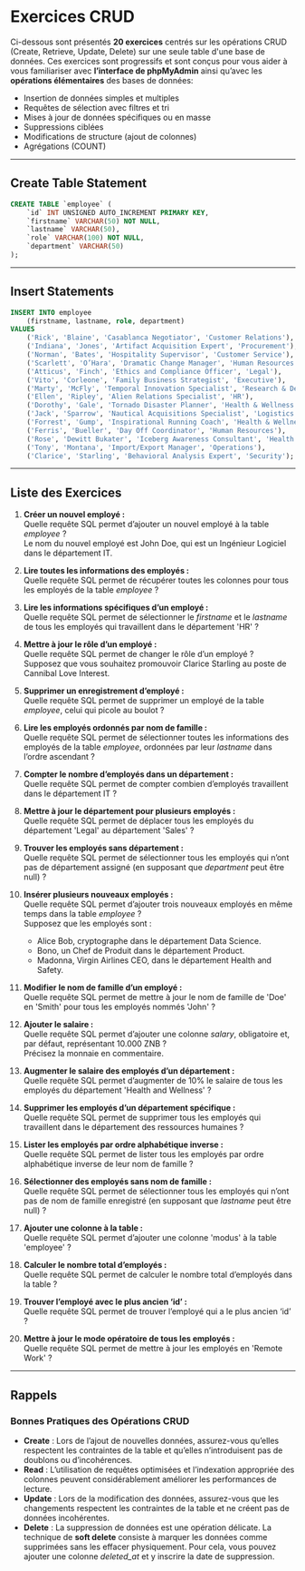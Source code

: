 # **Exercices CRUD**


Ci-dessous sont présentés **20 exercices** centrés sur les opérations CRUD (Create, Retrieve, Update, Delete) sur une seule table d'une base de données. 
Ces exercices sont progressifs et sont conçus pour vous aider à vous familiariser avec **l’interface de phpMyAdmin** ainsi qu’avec les **opérations élémentaires** des bases de données:

- Insertion de données simples et multiples
- Requêtes de sélection avec filtres et tri
- Mises à jour de données spécifiques ou en masse
- Suppressions ciblées
- Modifications de structure (ajout de colonnes)
- Agrégations (COUNT)

---

## Create Table Statement
```sql
CREATE TABLE `employee` (
    `id` INT UNSIGNED AUTO_INCREMENT PRIMARY KEY,
    `firstname` VARCHAR(50) NOT NULL,
    `lastname` VARCHAR(50),
    `role` VARCHAR(100) NOT NULL,
    `department` VARCHAR(50)
);
```

---

## Insert Statements
```sql
INSERT INTO employee 
    (firstname, lastname, role, department) 
VALUES
    ('Rick', 'Blaine', 'Casablanca Negotiator', 'Customer Relations'),
    ('Indiana', 'Jones', 'Artifact Acquisition Expert', 'Procurement'),
    ('Norman', 'Bates', 'Hospitality Supervisor', 'Customer Service'),
    ('Scarlett', 'O’Hara', 'Dramatic Change Manager', 'Human Resources'),
    ('Atticus', 'Finch', 'Ethics and Compliance Officer', 'Legal'),
    ('Vito', 'Corleone', 'Family Business Strategist', 'Executive'),
    ('Marty', 'McFly', 'Temporal Innovation Specialist', 'Research & Development'),
    ('Ellen', 'Ripley', 'Alien Relations Specialist', 'HR'),
    ('Dorothy', 'Gale', 'Tornado Disaster Planner', 'Health & Wellness'),
    ('Jack', 'Sparrow', 'Nautical Acquisitions Specialist', 'Logistics'),
    ('Forrest', 'Gump', 'Inspirational Running Coach', 'Health & Wellness'),
    ('Ferris', 'Bueller', 'Day Off Coordinator', 'Human Resources'),
    ('Rose', 'Dewitt Bukater', 'Iceberg Awareness Consultant', 'Health & Safety'),
    ('Tony', 'Montana', 'Import/Export Manager', 'Operations'),
    ('Clarice', 'Starling', 'Behavioral Analysis Expert', 'Security');
```

---

## Liste des Exercices

1. **Créer un nouvel employé :**  
   Quelle requête SQL permet d’ajouter un nouvel employé à la table *employee* ?  
   Le nom du nouvel employé est John Doe, qui est un Ingénieur Logiciel dans le département IT.

2. **Lire toutes les informations des employés :**  
   Quelle requête SQL permet de récupérer toutes les colonnes pour tous les employés de la table *employee* ?

3. **Lire les informations spécifiques d’un employé :**  
   Quelle requête SQL permet de sélectionner le *firstname* et le *lastname* de tous les employés qui travaillent dans le département 'HR' ?

4. **Mettre à jour le rôle d’un employé :**  
   Quelle requête SQL permet de changer le rôle d’un employé ?  
   Supposez que vous souhaitez promouvoir Clarice Starling au poste de Cannibal Love Interest.

5. **Supprimer un enregistrement d’employé :**  
   Quelle requête SQL permet de supprimer un employé de la table *employee*, celui qui picole au boulot ?

6. **Lire les employés ordonnés par nom de famille :**  
   Quelle requête SQL permet de sélectionner toutes les informations des employés de la table *employee*, ordonnées par leur *lastname* dans l’ordre ascendant ?

7. **Compter le nombre d’employés dans un département :**  
   Quelle requête SQL permet de compter combien d’employés travaillent dans le département IT ?

8. **Mettre à jour le département pour plusieurs employés :**  
   Quelle requête SQL permet de déplacer tous les employés du département 'Legal' au département 'Sales' ?

9. **Trouver les employés sans département :**  
   Quelle requête SQL permet de sélectionner tous les employés qui n’ont pas de département assigné (en supposant que *department* peut être null) ?

10. **Insérer plusieurs nouveaux employés :**  
    Quelle requête SQL permet d’ajouter trois nouveaux employés en même temps dans la table *employee* ?  
    Supposez que les employés sont :  
    - Alice Bob, cryptographe dans le département Data Science.  
    - Bono, un Chef de Produit dans le département Product.  
    - Madonna, Virgin Airlines CEO, dans le département Health and Safety.

11. **Modifier le nom de famille d’un employé :**  
    Quelle requête SQL permet de mettre à jour le nom de famille de 'Doe' en 'Smith' pour tous les employés nommés 'John' ?

12. **Ajouter le salaire :**  
    Quelle requête SQL permet d’ajouter une colonne *salary*, obligatoire et, par défaut, représentant 10.000 ZNB ?  
    Précisez la monnaie en commentaire.

13. **Augmenter le salaire des employés d’un département :**  
    Quelle requête SQL permet d’augmenter de 10% le salaire de tous les employés du département 'Health and Wellness' ?

14. **Supprimer les employés d’un département spécifique :**  
    Quelle requête SQL permet de supprimer tous les employés qui travaillent dans le département des ressources humaines ?

15. **Lister les employés par ordre alphabétique inverse :**  
    Quelle requête SQL permet de lister tous les employés par ordre alphabétique inverse de leur nom de famille ?

16. **Sélectionner des employés sans nom de famille :**  
    Quelle requête SQL permet de sélectionner tous les employés qui n’ont pas de nom de famille enregistré (en supposant que *lastname* peut être null) ?

17. **Ajouter une colonne à la table :**  
    Quelle requête SQL permet d’ajouter une colonne 'modus' à la table 'employee' ?

18. **Calculer le nombre total d’employés :**  
    Quelle requête SQL permet de calculer le nombre total d’employés dans la table ?

19. **Trouver l’employé avec le plus ancien ‘id’ :**  
    Quelle requête SQL permet de trouver l’employé qui a le plus ancien ‘id’ ?

20. **Mettre à jour le mode opératoire de tous les employés :**  
    Quelle requête SQL permet de mettre à jour les employés en 'Remote Work' ?

---

## Rappels

### Bonnes Pratiques des Opérations CRUD

- **Create** : Lors de l’ajout de nouvelles données, assurez-vous qu’elles respectent les contraintes de la table et qu’elles n’introduisent pas de doublons ou d’incohérences.
- **Read** : L’utilisation de requêtes optimisées et l’indexation appropriée des colonnes peuvent considérablement améliorer les performances de lecture.
- **Update** : Lors de la modification des données, assurez-vous que les changements respectent les contraintes de la table et ne créent pas de données incohérentes.
- **Delete** : La suppression de données est une opération délicate. La technique de **soft delete** consiste à marquer les données comme supprimées sans les effacer physiquement. Pour cela, vous pouvez ajouter une colonne *deleted_at* et y inscrire la date de suppression.
